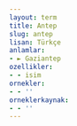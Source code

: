 ```yaml
---
layout: term
title: Antep
slug: antep
lisan: Türkçe
anlamlar:
- ► Gaziantep
ozellikler:
- - isim
ornekler:
- - ''
orneklerkaynak:
- - ''
---
```


